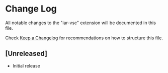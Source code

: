 # Change Log
All notable changes to the "iar-vsc" extension will be documented in this file.

Check [Keep a Changelog](http://keepachangelog.com/) for recommendations on how to structure this file.

## [Unreleased]
- Initial release
